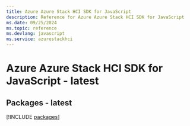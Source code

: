 ```yaml
---
title: Azure Azure Stack HCI SDK for JavaScript
description: Reference for Azure Azure Stack HCI SDK for JavaScript
ms.date: 09/25/2024
ms.topic: reference
ms.devlang: javascript
ms.service: azurestackhci
---
```

# Azure Azure Stack HCI SDK for JavaScript - latest
## Packages - latest
[!INCLUDE [packages](azure-stack-hci-index.md)]